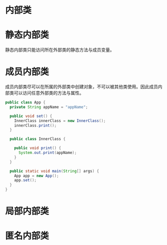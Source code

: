 # 内部类

# 静态内部类

静态内部类只能访问所在外部类的静态方法与成员变量。

# 成员内部类

成员内部类尽可以在所属的外部类中创建对象，不可以被其他类使用。因此成员内部类可以访问任意外部类的方法与属性。

```java
public class App {
  private String appName = "appName";

  public void set() {
    InnerClass innerClass = new InnerClass();
    innerClass.print();
  }

  public class InnerClass {

    public void print() {
      System.out.print(appName);
    }
  }

  public static void main(String[] args) {
    App app = new App();
    app.set();
  }
}
```

# 局部内部类

# 匿名内部类
